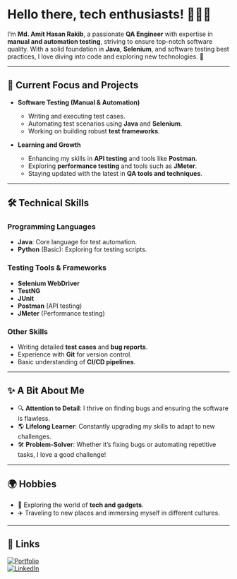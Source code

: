 # Hello there, tech enthusiasts! 👨‍💻✨  
I’m **Md. Amit Hasan Rakib**, a passionate **QA Engineer** with expertise in **manual and automation testing**, striving to ensure top-notch software quality. With a solid foundation in **Java**, **Selenium**, and software testing best practices, I love diving into code and exploring new technologies. 🚀  

---

## 🌟 Current Focus and Projects

- **Software Testing (Manual & Automation)**  
   - Writing and executing test cases.  
   - Automating test scenarios using **Java** and **Selenium**.  
   - Working on building robust **test frameworks**.

- **Learning and Growth**  
   - Enhancing my skills in **API testing** and tools like **Postman**.  
   - Exploring **performance testing** and tools such as **JMeter**.  
   - Staying updated with the latest in **QA tools and techniques**.  

---

## 🛠 Technical Skills  

### **Programming Languages**  
- **Java**: Core language for test automation.  
- **Python** (Basic): Exploring for testing scripts.  

### **Testing Tools & Frameworks**  
- **Selenium WebDriver**  
- **TestNG**  
- **JUnit**  
- **Postman** (API testing)  
- **JMeter** (Performance testing)

### **Other Skills**  
- Writing detailed **test cases** and **bug reports**.  
- Experience with **Git** for version control.  
- Basic understanding of **CI/CD pipelines**.  

---

## ✨ A Bit About Me  

- 🔍 **Attention to Detail**: I thrive on finding bugs and ensuring the software is flawless.  
- 🌎 **Lifelong Learner**: Constantly upgrading my skills to adapt to new challenges.  
- 🛠 **Problem-Solver**: Whether it’s fixing bugs or automating repetitive tasks, I love a good challenge!  

---

## 🌍 Hobbies  

- 🚀 Exploring the world of **tech and gadgets**.  
- ✈️ Traveling to new places and immersing myself in different cultures.
  
---

## 🔗 Links  

[![Portfolio](https://img.shields.io/badge/my_portfolio-000?style=for-the-badge&logo=ko-fi&logoColor=white)](https://mrahr.netlify.app/)  
[![LinkedIn](https://img.shields.io/badge/linkedin-0A66C2?style=for-the-badge&logo=linkedin&logoColor=white)](https://www.linkedin.com/in/md-amit-hasan-rakib-43b5b7233/)  

